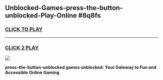 
## Unblocked-Games-press-the-button-unblocked-Play-Online #8q8fs
<h3>
<a href="https://news.freeplayer.one?title=press-the-button-unblocked&ref=3">CLICK TO PLAY</a></h3>
<hr>

<h3>
<a href="https://news.freeplayer.one?title=press-the-button-unblocked&ref=3">CLICK 2 PLAY</a>
  
</h3>

<a href="https://news.freeplayer.one?title=press-the-button-unblocked&ref=3"><img src="https://clearcache.store/games.png"></a>


**press-the-button-unblocked games unblocked: Your Gateway to Fun and Accessible Online Gaming**
